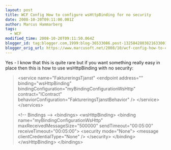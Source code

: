 ```yaml
---
layout: post
title: WCF Config How to configure wsHttpBinding for no security
date: 2008-10-20T09:11:00.001Z
author: Marcus Hammarberg
tags:
  - WCF
modified_time: 2008-10-20T09:11:50.064Z
blogger_id: tag:blogger.com,1999:blog-36533086.post-1325842803821633001
blogger_orig_url: https://www.marcusoft.net/2008/10/wcf-config-how-to-configure.html
---
```



Yes - I know that this is quite rare but if you want something really
easy in place then this is how to use wsHttpBinding with no security:

> \<service name="FaktureringsTjanst"
> \<endpoint address=""
> binding="wsHttpBinding"
> bindingConfiguration="myBindingConfigurationWsHttp"
> contract="IContract"
> behaviorConfiguration="FaktureringsTjanstBehavior" /\>
> \</service\>
> \</services\>
>
> \<!-- Bindings --\>
> \<bindings\>
> \<wsHttpBinding\>
> \<binding name="myBindingConfigurationWsHttp"
> maxReceivedMessageSize="500000"
> sendTimeout="00:05:00"
> receiveTimeout="00:05:00"\>
> \<security mode="None"\>
> \<message clientCredentialType="None" /\>
> \</security\>
> \</binding\>
> \</wsHttpBinding\>
> \</bindings\>
